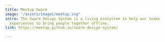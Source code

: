 ```yaml
---
title: Meetup Swarm
image: "/assets/images/meetup.svg"
intro: The Swarm Design System is a living ecosystem to help our teams craft online
  experiences to bring people together offline.
link: https://meetup.github.io/swarm-design-system/

---
```

